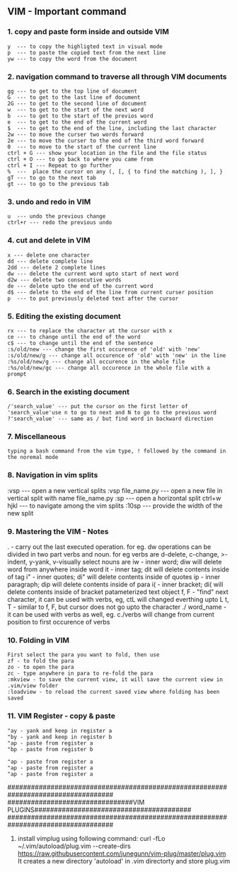 ## VIM - Important command

### 1. copy and paste form inside and outside VIM
	y  --- to copy the highligted text in visual mode
	p  --- to paste the copied text from the next line
	yw --- to copy the word from the document
### 2. navigation command to traverse all through VIM documents
	gg --- to get to the top line of document
	G  --- to get to the last line of document
	2G --- to get to the second line of document
	w  --- to get to the start of the next word
	b  --- to get to the start of the previos word
	e  --- to get to the end of the current word
	$  --- to get to the end of the line, including the last character
	2w --- to move the curser two words forward
	2e --- to move the curser to the end of the third word forward
	0  --- to move to the start of the current line
	ctrl + G --- show your location in the file and the file status
	ctrl + O --- to go back to where you came from
	ctrl + I --- Repeat to go further
	%  ---  place the cursor on any (, [, { to find the matching ), ], }
	gT --- to go to the next tab
	gt --- to go to the previous tab
### 3. undo and redo in VIM
	u  --- undo the previous change
	ctrl+r --- redo the previous undo
### 4. cut and delete in VIM
	x --- delete one character
	dd --- delete complete line
	2dd --- delete 2 complete lines
	dw --- delete the current word upto start of next word
	d2w --- delete two consecutive words
	de --- delete upto the end of the current word
	d$ --- delete to the end of the line from current curser position
	p  --- to put previously deleted text after the cursor
### 5. Editing the existing document
	rx --- to replace the character at the cursor with x
	ce --- to change until the end of the word
	c$ --- to change until the end of the sentence
	:s/old/new --- change the first occurence of 'old' with 'new'
	:s/old/new/g --- change all occurence of 'old' with 'new' in the line
	:%s/old/new/g --- change all occurence in the whole file
	:%s/old/new/gc --- change all occurence in the whole file with a prompt


### 6. Search in the existing document
	/'search_value' --- put the cursor on the first letter of 'search_value'use n to go to next and N to go to the previous word
	?'search_value' --- same as / but find word in backward direction

### 7. Miscellaneous
	typing a bash command from the vim type, ! followed by the command in the noremal mode

### 8. Navigation in vim splits
   :vsp  --- open a new vertical splits
   :vsp file_name.py --- open a new file in vertical split with name file_name.py
   :sp   --- open a horizontal split
   ctrl+w hjkl --- to navigate among the vim splits
   :10sp --- provide the width of the new split
### 9. Mastering the VIM - Notes
   . - carry out the last executed operation. for eg. dw
   operations can be divided in two part verbs and noun. for eg
   		verbs are d-delete, c-change, >-indent, y-yank, v-visually select
		nouns are
			iw - inner word; diw will delete word from anywhere inside word
			it - inner tag; dit will delete contents inside of tag
			i" - inner quotes; di" will delete contents inside of quotes
			ip - inner paragraph; dip will delete contents inside of para
			i( - inner bracket; di( will delete contents inside of bracket
	patameterized text object
		f, F - "find" next character, it can be used with verbs, eg, ctL will changed everthing upto L
		t, T - similar to f, F, but cursor does not go upto the character
		./ word_name - it can be used with verbs as well, eg. c./verbs will change from current position to first occurence of verbs

### 10. Folding in VIM
	First select the para you want to fold, then use
	zf - to fold the para
	zo - to open the para
	zc - type anywhere in para to re-fold the para
	:mkview - to save the current view, it will save the current view in .vim/view folder
	:loadview - to reload the current saved view where folding has been saved

### 11. VIM Register - copy & paste
	"ay	- yank and keep in register a
	"by	- yank and keep in register b
	"ap - paste from register a
	"bp - paste from register b

	"ap - paste from register a
	"ap - paste from register a
	"ap - paste from register a

###################################################################################
################################VIM PLUGINS########################################
###################################################################################

1. install vimplug using following command:
	curl -fLo ~/.vim/autoload/plug.vim --create-dirs \
	 https://raw.githubusercontent.com/junegunn/vim-plug/master/plug.vim
	It creates a new directory 'autoload' in .vim directorty and store plug.vim


